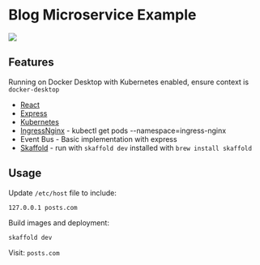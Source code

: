 # Blog Microservice Example

<img src="https://s3.us-west-2.amazonaws.com/secure.notion-static.com/e2af64de-6628-4baf-886f-a23eda39254a/Untitled.png?X-Amz-Algorithm=AWS4-HMAC-SHA256&X-Amz-Content-Sha256=UNSIGNED-PAYLOAD&X-Amz-Credential=AKIAT73L2G45EIPT3X45%2F20211224%2Fus-west-2%2Fs3%2Faws4_request&X-Amz-Date=20211224T060944Z&X-Amz-Expires=86400&X-Amz-Signature=811dd1114d7d8b7f0beaf1991e10e9f17260d30d77338da12b468d5757560cb6&X-Amz-SignedHeaders=host&response-content-disposition=filename%20%3D%22Untitled.png%22&x-id=GetObject">

## Features

Running on Docker Desktop with Kubernetes enabled, ensure context is `docker-desktop`

* [React](https://reactjs.org/)
* [Express](https://expressjs.com/)
* [Kubernetes](https://kubernetes.io/)
* [IngressNginx](https://kubernetes.github.io/ingress-nginx/deploy/) - kubectl get pods --namespace=ingress-nginx
* Event Bus - Basic implementation with express
* [Skaffold](https://skaffold.dev/) - run with `skaffold dev` installed with `brew install skaffold`

## Usage

Update `/etc/host` file to include:

```
127.0.0.1 posts.com
```

Build images and deployment:

```
skaffold dev
```

Visit:  `posts.com`

